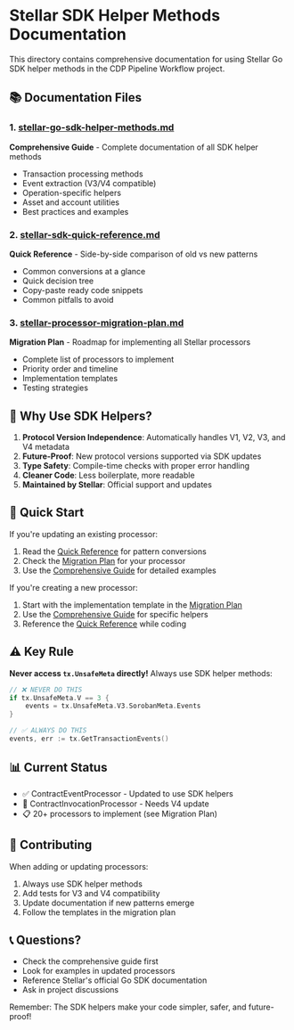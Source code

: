 # Stellar SDK Helper Methods Documentation

This directory contains comprehensive documentation for using Stellar Go SDK helper methods in the CDP Pipeline Workflow project.

## 📚 Documentation Files

### 1. [stellar-go-sdk-helper-methods.md](./stellar-go-sdk-helper-methods.md)
**Comprehensive Guide** - Complete documentation of all SDK helper methods
- Transaction processing methods
- Event extraction (V3/V4 compatible)
- Operation-specific helpers
- Asset and account utilities
- Best practices and examples

### 2. [stellar-sdk-quick-reference.md](./stellar-sdk-quick-reference.md)
**Quick Reference** - Side-by-side comparison of old vs new patterns
- Common conversions at a glance
- Quick decision tree
- Copy-paste ready code snippets
- Common pitfalls to avoid

### 3. [stellar-processor-migration-plan.md](./stellar-processor-migration-plan.md)
**Migration Plan** - Roadmap for implementing all Stellar processors
- Complete list of processors to implement
- Priority order and timeline
- Implementation templates
- Testing strategies

## 🎯 Why Use SDK Helpers?

1. **Protocol Version Independence**: Automatically handles V1, V2, V3, and V4 metadata
2. **Future-Proof**: New protocol versions supported via SDK updates
3. **Type Safety**: Compile-time checks with proper error handling
4. **Cleaner Code**: Less boilerplate, more readable
5. **Maintained by Stellar**: Official support and updates

## 🚀 Quick Start

If you're updating an existing processor:

1. Read the [Quick Reference](./stellar-sdk-quick-reference.md) for pattern conversions
2. Check the [Migration Plan](./stellar-processor-migration-plan.md) for your processor
3. Use the [Comprehensive Guide](./stellar-go-sdk-helper-methods.md) for detailed examples

If you're creating a new processor:

1. Start with the implementation template in the [Migration Plan](./stellar-processor-migration-plan.md)
2. Use the [Comprehensive Guide](./stellar-go-sdk-helper-methods.md) for specific helpers
3. Reference the [Quick Reference](./stellar-sdk-quick-reference.md) while coding

## ⚠️ Key Rule

**Never access `tx.UnsafeMeta` directly!** Always use SDK helper methods:

```go
// ❌ NEVER DO THIS
if tx.UnsafeMeta.V == 3 {
    events = tx.UnsafeMeta.V3.SorobanMeta.Events
}

// ✅ ALWAYS DO THIS
events, err := tx.GetTransactionEvents()
```

## 📊 Current Status

- ✅ ContractEventProcessor - Updated to use SDK helpers
- 🔄 ContractInvocationProcessor - Needs V4 update
- 📋 20+ processors to implement (see Migration Plan)

## 🤝 Contributing

When adding or updating processors:

1. Always use SDK helper methods
2. Add tests for V3 and V4 compatibility
3. Update documentation if new patterns emerge
4. Follow the templates in the migration plan

## 📞 Questions?

- Check the comprehensive guide first
- Look for examples in updated processors
- Reference Stellar's official Go SDK documentation
- Ask in project discussions

Remember: The SDK helpers make your code simpler, safer, and future-proof!